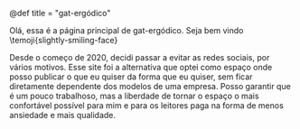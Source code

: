 @def title = "gat-ergódico"

Olá, essa é a página principal de gat-ergódico. Seja bem vindo \temoji{slightly-smiling-face}

Desde o começo de 2020, decidi passar a evitar as redes sociais, por vários motivos. Esse site foi a alternativa que optei como espaço onde posso publicar o que eu quiser da forma que eu quiser, sem ficar diretamente dependente dos modelos de uma empresa. Posso garantir que é um pouco trabalhoso, mas a liberdade de tornar o espaço o mais confortável possível para mim e para os leitores paga na forma de menos ansiedade e mais qualidade.

